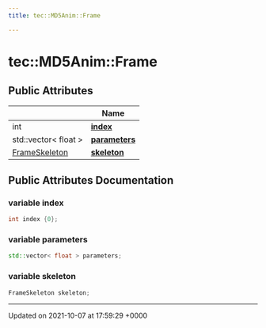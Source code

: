 ```yaml
---
title: tec::MD5Anim::Frame

---
```


# tec::MD5Anim::Frame





## Public Attributes

|                | Name           |
| -------------- | -------------- |
| int | **[index](/engine/Classes/structtec_1_1_m_d5_anim_1_1_frame/#variable-index)**  |
| std::vector< float > | **[parameters](/engine/Classes/structtec_1_1_m_d5_anim_1_1_frame/#variable-parameters)**  |
| [FrameSkeleton](/engine/Classes/structtec_1_1_m_d5_anim_1_1_frame_skeleton/) | **[skeleton](/engine/Classes/structtec_1_1_m_d5_anim_1_1_frame/#variable-skeleton)**  |

## Public Attributes Documentation

### variable index

```cpp
int index {0};
```


### variable parameters

```cpp
std::vector< float > parameters;
```


### variable skeleton

```cpp
FrameSkeleton skeleton;
```


-------------------------------

Updated on 2021-10-07 at 17:59:29 +0000
